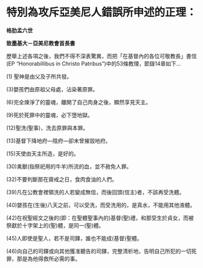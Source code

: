 # 特別為攻斥亞美尼人錯誤所申述的正理：


**格肋孟六世**

**致墨基大－亞美尼教會首長書**





歷舉上述各項之後，我們不得不深表驚異，而把「在基督內的各位可敬教長」書信(EP “Honorabillibus in Christo Patribus”)中的53條教理，節錄14章如下…

(1) 聖神是由父及子所共發。

(3)嬰孩們由原祖父母處，沾染著原罪。

(6)完全煉淨了的靈魂，離開了自己肉身之後，顯然享見天主。

(9)死於死罪中的靈魂，必下墮地獄。

(12)聖洗(聖事)，洗去原罪與本罪。

(13)基督下降地府—陰府—卻未曾摧毀地府。

(15)天使由天主所造，是好的。

(30)禽獸(指祭祀用的牛羊)所流的血，並不赦免人罪。

(32)不要判斷那在齋戒之日，食肉食油的人們。

(39)凡在公教會裡領洗的人若變成無信，而後回頭(信主)者，不該再受洗體。

(40)嬰孩在(生後)八天之前，可以受洗，而受洗用的，是真水，不能用其他液體。

(42)在祝聖經文之後的(即：在聖體聖事內的)基督(聖)禮，和那受生於貞女，而被祭獻於十字架上的(聖)體，是同一(聖)體。

(45)人即使是聖人，若不是司鐸，誰也不能成(基督)聖體。

(46)向自己的司鐸或向其他獲准聽告的司鐸，完整清析地，告明自己所犯的一切死罪，那是為他得救所必需的事。


